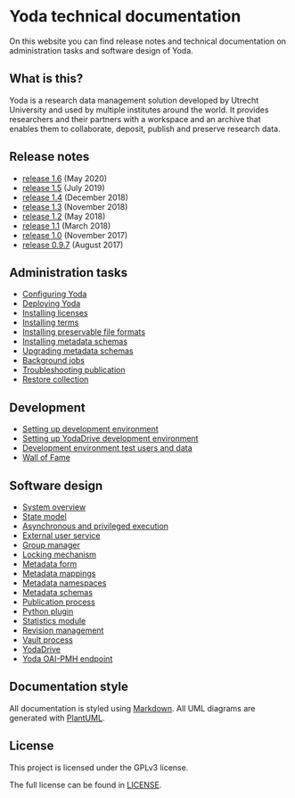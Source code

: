 # Yoda technical documentation
On this website you can find release notes and technical documentation on administration tasks and software design of Yoda.

## What is this?
Yoda is a research data management solution developed by Utrecht University and used by multiple institutes around the world.
It provides researchers and their partners with a workspace and an archive that enables them to collaborate, deposit, publish and preserve research data.

## Release notes
- [release 1.6](release-notes/release-1.6.md) (May 2020)
- [release 1.5](release-notes/release-1.5.md) (July 2019)
- [release 1.4](release-notes/release-1.4.md) (December 2018)
- [release 1.3](release-notes/release-1.3.md) (November 2018)
- [release 1.2](release-notes/release-1.2.md) (May 2018)
- [release 1.1](release-notes/release-1.1.md) (March 2018)
- [release 1.0](release-notes/release-1.0.md) (November 2017)
- [release 0.9.7](release-notes/release-0.9.7.md) (August 2017)

## Administration tasks
- [Configuring Yoda](administration/configuring-yoda.md)
- [Deploying Yoda](administration/deploying-yoda.md)
- [Installing licenses](administration/installing-licenses.md)
- [Installing terms](administration/installing-terms.md)
- [Installing preservable file formats](administration/installing-preservable-file-formats.md)
- [Installing metadata schemas](administration/installing-metadata-schemas.md)
- [Upgrading metadata schemas](administration/upgrading-metadata-schemas.md)
- [Background jobs](administration/background-jobs.md)
- [Troubleshooting publication](administration/troubleshooting-publication.md)
- [Restore collection](administration/restore-collection.md)

## Development
- [Setting up development environment](development/setting-up-development-environment.md)
- [Setting up YodaDrive development environment](development/yodadrive-development-environment.md)
- [Development environment test users and data](development/development-test-data.md)
- [Wall of Fame](development/wall-of-fame.md)

## Software design
- [System overview](design/system-overview.md)
- [State model](design/state-model.md)
- [Asynchronous and privileged execution](design/async-system-execution.md)
- [External user service](design/external-user-service.md)
- [Group manager](design/group-manager.md)
- [Locking mechanism](design/locking-mechanism.md)
- [Metadata form](design/metadata-form.md)
- [Metadata mappings](design/metadata-mappings.md)
- [Metadata namespaces](design/metadata-namespaces.md)
- [Metadata schemas](design/metadata-schemas.md)
- [Publication process](design/publication-process.md)
- [Python plugin](design/python-plugin.md)
- [Statistics module](design/statistics.md)
- [Revision management](design/revisions.md)
- [Vault process](design/vault-process.md)
- [YodaDrive](design/yodadrive.md)
- [Yoda OAI-PMH endpoint](design/yoda-moai.md)


## Documentation style
All documentation is styled using [Markdown](https://guides.github.com/features/mastering-markdown/).
All UML diagrams are generated with [PlantUML](http://plantuml.com/).

## License
This project is licensed under the GPLv3 license.

The full license can be found in [LICENSE](LICENSE).
